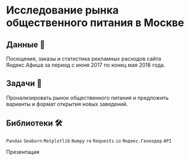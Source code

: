 # Исследование рынка общественного питания в Москве

## Данные 📁

Посещения, заказы и статистика рекламных расходов сайта Яндекс.Афиша за период с июня 2017 по конец мая 2018 года.

## Задачи 📝

Пронализировать рынок общественного питания и предложить варианты и формат открытия новых заведений.

## Библиотеки 🛠️

`Pandas` `Seaborn` `Matplotlib` `Numpy` `re` `Requests` `io` `Яндекс.Геокодер` `API`

Презентация
